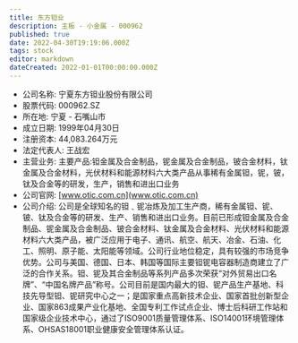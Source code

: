 ```yaml
---
title: 东方钽业
description: 主板 - 小金属 - 000962
published: true
date: 2022-04-30T19:19:06.000Z
tags: stock
editor: markdown
dateCreated: 2022-01-01T00:00:00.000Z
---
```


- 公司名称: 宁夏东方钽业股份有限公司
- 股票代码: 000962.SZ
- 所在地: 宁夏 - 石嘴山市
- 成立日期: 1999年04月30日
- 注册资本: 44,083.264万元
- 法定代表人: 王战宏
- 主营业务: 主要产品:钽金属及合金制品，铌金属及合金制品，铍合金材料，钛金属及合金材料，光伏材料和能源材料六大类产品从事稀有金属钽，铌，铍，钛及合金等的研发，生产，销售和进出口业务
- 公司官网: [www.otic.com.cn](www.otic.com.cn)
- 公司介绍: 公司是全球知名的钽﹑铌冶炼及加工生产商，稀有金属钽、铌、铍、钛及合金等的研发、生产、销售和进出口业务。目前已形成钽金属及合金制品、铌金属及合金制品、铍合金材料、钛金属及合金材料、光伏材料和能源材料六大类产品，被广泛应用于电子、通讯、航空、航天、冶金、石油、化工、照明、原子能、太阳能等领域。公司行业地位稳定，具有较强的市场竞争优势。公司与美国、德国、日本、韩国等国际主要钽铌电容器制造商建立了广泛的合作关系。钽、铌及其合金制品等系列产品多次荣获“对外贸易出口名牌”、“中国名牌产品”称号。公司目前是国内最大的钽、铌产品生产基地、科技先导型钽、铌研究中心之一；是国家重点高新技术企业、国家首批创新型企业、国家863成果产业化基地、全国专利工作试点企业、博士后科研工作站和国家级企业技术中心，通过了ISO9001质量管理体系、ISO14001环境管理体系、OHSAS18001职业健康安全管理体系认证。


